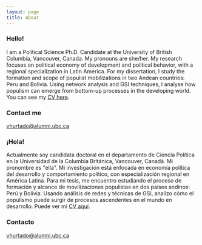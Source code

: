 ```yaml
---
layout: page
title: About
---
```


### Hello! 

I am a Political Science Ph.D. Candidate at the University of British Columbia, Vancouver, Canada. My pronouns are she/her. My research focuses on political economy of development and political behavior, with a regional specialization in Latin America. For my dissertation, I study the formation and scope of populist mobilizations in two Andean countries: Peru and Bolivia. Using network analysis and GSI techniques, I analyse how populism can emerge from bottom-up processes in the developing world. You can see my [CV here](https://www.dropbox.com/s/mmvp0wizqies71z/CV%20ENG%20-%20HURTADO%20Veronica.pdf?dl=0).

### Contact me

[vhurtado@alumni.ubc.ca](mailto:vhurtado@alumni.ubc.ca)

### ¡Hola!

Actualmente soy candidata doctoral en el departamento de Ciencia Política en la Universidad de la Columbia Británica, Vancouver, Canadá. Mi pronombre es "ella". Mi investigación está enfocada en economía política del desarrollo y comportamiento político, con especialización regional en América Latina. Para mi tesis, me encuentro estudiando el proceso de formación y alcance de movilizaciones populistas en dos países andinos: Perú y Bolivia. Usando análisis de redes y técnicas de GSI, analizo cómo el populismo puede surgir de procesos ascendentes en el mundo en desarrollo. Puede ver mi [CV aquí](https://www.dropbox.com/s/th9vhxj1e2xwmpu/CV%20ESP%20-%20HURTADO%20Veronica.pdf?dl=0).

### Contacto

[vhurtado@alumni.ubc.ca](mailto:vhurtado@alumni.ubc.ca)
